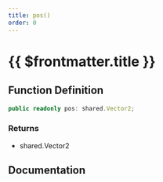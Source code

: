 ```yaml
---
title: pos()
order: 0
---
```


# {{ $frontmatter.title }}

<!--@include: ./pos_partial_header.md-->

## Function Definition

```ts
public readonly pos: shared.Vector2;
```

### Returns

* shared.Vector2

## Documentation

<!--@include: ./pos_partial_footer.md-->
